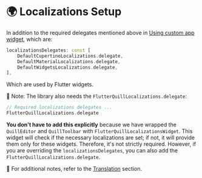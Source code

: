 # 🌍 Localizations Setup

In addition to the required delegates mentioned above in [Using custom app widget](./using_custom_app_widget.md), which are:

```dart
localizationsDelegates: const [
    DefaultCupertinoLocalizations.delegate,
    DefaultMaterialLocalizations.delegate,
    DefaultWidgetsLocalizations.delegate,
],
```

Which are used by Flutter widgets.

📌 Note: The library also needs the `FlutterQuillLocalizations.delegate`:

```dart
// Required localizations delegates ...
FlutterQuillLocalizations.delegate
```

**You don't have to add this explicitly** because we have wrapped the `QuillEditor` and `QuillToolbar` with `FlutterQuillLocalizationsWidget`. This widget will check if the necessary localizations are set; if not, it will provide them only for these widgets. Therefore, it's not strictly required. However, if you are overriding the `localizationsDelegates`, you can also add the `FlutterQuillLocalizations.delegate`.

📄 For additional notes, refer to the [Translation](../translation.md) section.
